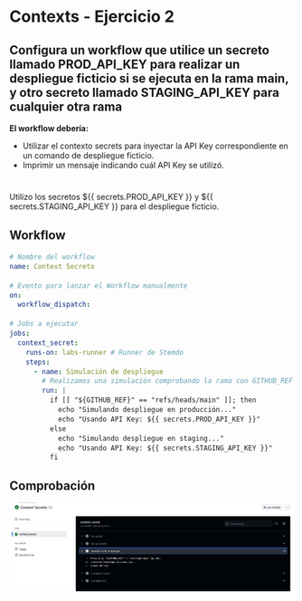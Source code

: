 # Contexts - Ejercicio 2

## Configura un workflow que utilice un secreto llamado PROD_API_KEY para realizar un despliegue ficticio si se ejecuta en la rama main, y otro secreto llamado STAGING_API_KEY para cualquier otra rama

**El workflow debería:**

- Utilizar el contexto secrets para inyectar la API Key correspondiente en un comando de despliegue ficticio.
- Imprimir un mensaje indicando cuál API Key se utilizó.


# 
Utilizo los secretos ${{ secrets.PROD_API_KEY }} y ${{ secrets.STAGING_API_KEY }} para el despliegue ficticio. 


## Workflow

```yml
# Nombre del workflow
name: Context Secreto 

# Evento para lanzar el Workflow manualmente
on:
  workflow_dispatch:

# Jobs a ejecutar
jobs:
  context_secret:
    runs-on: labs-runner # Runner de Stemdo
    steps:
      - name: Simulación de despliegue
        # Realizamos una simulación comprobando la rama con GITHUB_REF y utilizando secrets.<secret_name>
        run: |
          if [[ "${GITHUB_REF}" == "refs/heads/main" ]]; then
            echo "Simulando despliegue en producción..."
            echo "Usando API Key: ${{ secrets.PROD_API_KEY }}"
          else
            echo "Simulando despliegue en staging..."
            echo "Usando API Key: ${{ secrets.STAGING_API_KEY }}"
          fi

```
## Comprobación 

<img src="../../auxiliar/ej4.1.png">